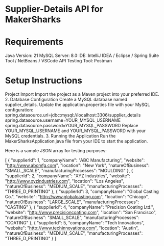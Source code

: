# Supplier-Details API for MakerSharks
# Requirements
Java Version: 21
MySQL Server: 8.0
IDE: IntelliJ IDEA / Eclipse / Spring Suite Tool / NetBeans / VSCode
API Testing Tool: Postman

# Setup Instructions
Project Import
Import the project as a Maven project into your preferred IDE.
2. Database Configuration
Create a MySQL database named supplier_details.
Update the application.properties file with your MySQL configuration:
spring.datasource.url=jdbc:mysql://localhost:3306/supplier_details
spring.datasource.username=YOUR_MYSQL_USERNAME
spring.datasource.password=YOUR_MYSQL_PASSWORD
Replace YOUR_MYSQL_USERNAME and YOUR_MYSQL_PASSWORD with your MySQL credentials.
3. Running the Application
Run the MakerSharksApplication.java file from your IDE to start the application.

Here is a sample JSON array for testing purposes:


[
    {
        "supplierId": 1,
        "companyName": "ABC Manufacturing",
        "website": "http://www.abcmfg.com",
        "location": "New York",
        "natureOfBusiness": "SMALL_SCALE",
        "manufacturingProcesses": "MOULDING"
    },
    {
        "supplierId": 2,
        "companyName": "XYZ Industries",
        "website": "http://www.xyzindustries.com",
        "location": "Los Angeles",
        "natureOfBusiness": "MEDIUM_SCALE",
        "manufacturingProcesses": "THREE_D_PRINTING"
    },
    {
        "supplierId": 3,
        "companyName": "Global Casting Co.",
        "website": "http://www.globalcasting.com",
        "location": "Chicago",
        "natureOfBusiness": "LARGE_SCALE",
        "manufacturingProcesses": "CASTING"
    },
    {
        "supplierId": 4,
        "companyName": "Precision Coating Ltd.",
        "website": "http://www.precisioncoating.com",
        "location": "San Francisco",
        "natureOfBusiness": "SMALL_SCALE",
        "manufacturingProcesses": "COATING"
    },
    {
        "supplierId": 5,
        "companyName": "Tech Innovations",
        "website": "http://www.techinnovations.com",
        "location": "Austin",
        "natureOfBusiness": "MEDIUM_SCALE",
        "manufacturingProcesses": "THREE_D_PRINTING"
    }
]
